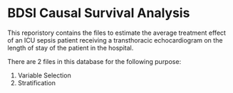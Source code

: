 # BDSI Causal Survival Analysis

This reporistory contains the files to estimate the average treatment effect of an ICU sepsis patient receiving a transthoracic echocardiogram on the length of stay of the patient in the hospital. 

There are 2 files in this database for the following purpose:
1) Variable Selection 
2) Stratification

